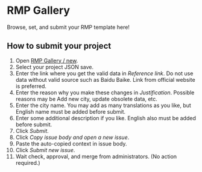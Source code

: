 # RMP Gallery

Browse, set, and submit your RMP template here!

## How to submit your project

1. Open [RMP Gallery / new](https://railmapgen.github.io/rmp-gallery/new).
2. Select your project JSON save.
3. Enter the link where you get the valid data in _Reference link_.
  Do not use data without valid source such as Baidu Baike. Link from official website is preferred.
4. Enter the reason why you make these changes in _Justification_.
  Possible reasons may be Add new city, update obsolete data, etc.
5. Enter the city name.
  You may add as many translations as you like, but English name must be added before submit.
6. Enter some additional description if you like.
  English also must be added before submit.
7. Click _Submit_.
8. Click _Copy issue body and open a new issue_.
9. Paste the auto-copied context in issue body.
10. Click _Submit new issue_.
11. Wait check, approval, and merge from administrators. (No action required.)
